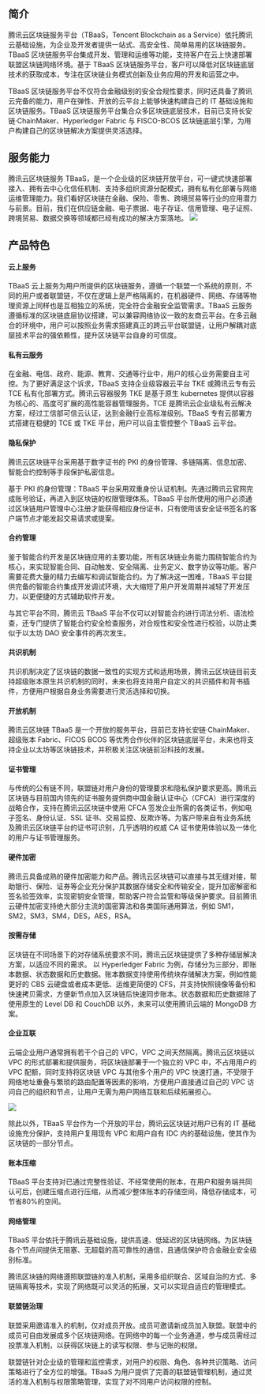 ## 简介

腾讯云区块链服务平台（TBaaS，Tencent Blockchain as a Service）依托腾讯云基础设施，为企业及开发者提供一站式、高安全性、简单易用的区块链服务。TBaaS 区块链服务平台集成开发、管理和运维等功能，支持客户在云上快速部署联盟区块链网络环境。基于 TBaaS 区块链服务平台，客户可以降低对区块链底层技术的获取成本，专注在区块链业务模式创新及业务应用的开发和运营之中。

TBaaS 区块链服务平台不仅符合金融级别的安全合规性要求，同时还具备了腾讯云完备的能力，用户在弹性、开放的云平台上能够快速构建自己的 IT 基础设施和区块链服务。TBaaS 区块链服务平台集合众多区块链底层技术，目前已支持长安链·ChainMaker、Hyperledger Fabric 与 FISCO-BCOS 区块链底层引擎，为用户构建自己的区块链解决方案提供灵活选择。

## 服务能力

腾讯云区块链服务 TBaaS，是一个企业级的区块链开放平台，可一键式快速部署接入、拥有去中心化信任机制、支持多组织资源分配模式，拥有私有化部署与网络运维管理能力。我们看好区块链在金融、保险、零售、跨境贸易等行业的应用潜力与前景。目前，我们在供应链金融、电子票据、电子存证、信用管理、电子证照、跨境贸易、数据交换等领域都已经有成功的解决方案落地。
![](https://main.qcloudimg.com/raw/ee4c98aed43ac4036c38b91f6aa829b9.png)

## 产品特色

#### 云上服务

TBaaS 云上服务为用户所提供的区块链服务，遵循一个联盟一个系统的原则，不同的用户或者联盟链，不仅在逻辑上是严格隔离的，在机器硬件、网络、存储等物理资源上同样也是互相独立的系统，完全符合金融安全监管需求。TBaaS 云服务遵循标准的区块链底层协议搭建，可以兼容网络协议一致的友商云平台。在多云融合的环境中，用户可以按照业务需求搭建真正的跨云平台联盟链，让用户解耦对底层技术平台的强依赖性，提升区块链平台自身的可信度。

#### 私有云服务

在金融、电信、政府、能源、教育、交通等行业中，用户的核心业务需要自主可控。为了更好满足这个诉求，TBaaS 支持企业级容器云平台 TKE 或腾讯云专有云 TCE 私有化部署方式。腾讯云容器服务 TKE 是基于原生 kubernetes 提供以容器为核心的、高度可扩展的高性能容器管理服务。TCE 是腾讯云企业级私有云解决方案，经过工信部可信云认证，达到金融行业高标准级别。TBaaS 专有云部署方式搭建在稳健的 TCE 或 TKE 平台，用户可以自主管控整个 TBaaS 云平台。

#### 隐私保护

腾讯云区块链平台采用基于数字证书的 PKI 的身份管理、多链隔离、信息加密、智能合约控制等手段保护私密信息。

基于 PKI 的身份管理：TBaaS 平台采用双重身份认证机制。先通过腾讯云官网完成账号验证，再进入到区块链的权限管理体系。TBaaS 平台所使用的用户必须通过区块链用户管理中心注册才能获得相应身份证书，只有使用该安全证书签名的客户端节点才能发起交易请求或提案。

#### 合约管理

鉴于智能合约开发是区块链应用的主要功能，所有区块链业务能力围绕智能合约为核心，来实现智能合同、自动触发、安全隔离、业务定义、数字协议等功能。客户需要花费大量的精力去编写和调试智能合约。为了解决这一困难，TBaaS 平台提供完备的智能合约集成开发调试环境，大大缩短了用户开发周期并减轻了开发压力，以更便捷的方式辅助软件开发。

与其它平台不同，腾讯云 TBaaS 平台不仅可以对智能合约进行词法分析、语法检查，还专门提供了智能合约安全检查服务，对合规性和安全性进行校验，以防止类似于以太坊 DAO 安全事件的再次发生。

#### 共识机制

共识机制决定了区块链的数据一致性的实现方式和适用场景，腾讯云区块链目前支持超级账本原生共识机制的同时，未来也将支持用户自定义的共识插件和背书插件，方便用户根据自身业务需要进行灵活选择和切换。

#### 开放机制

腾讯云区块链 TBaaS 是一个开放的服务平台，目前已支持长安链·ChainMaker、超级账本 Fabric、FICOS BCOS 等优秀合作伙伴的区块链底层平台，未来也将支持企业以太坊等区块链技术，并积极关注区块链前沿科技的发展。

#### 证书管理

与传统的公有链不同，联盟链对用户身份的管理要求和隐私保护要求更高。腾讯云区块链与目前国内领先的证书服务提供商中国金融认证中心（CFCA）进行深度的战略合作，支持在腾讯云区块链中使用 CFCA 签发企业所需的各类证书，例如电子签名、身份认证、SSL 证书、交易监控、反欺诈等。为客户带来自有业务系统及腾讯云区块链平台的证书可识别，几乎透明的权威 CA 证书使用体验以及一体化的用户与证书管理服务。

#### 硬件加密

腾讯云具备成熟的硬件加密能力和产品。腾讯云区块链可以直接与其无缝对接，帮助银行、保险、证券等企业充分保护其数据存储安全和传输安全，提升加密解密和签名验签效率，实现密钥安全管理，帮助客户符合监管和等级保护要求。目前腾讯云硬件加密支持绝大部分主流的国密算法和各类国际通用算法，例如 SM1，SM2，SM3，SM4，DES，AES，RSA。

#### 按需存储

区块链在不同场景下的对存储系统要求不同，腾讯云区块链提供了多种存储层解决方案，以适应不同的需求。 以 Hyperledger Fabric 为例，存储分为三部分，即账本数据、状态数据和历史数据。账本数据支持使用传统块存储解决方案，例如性能更好的 CBS 云硬盘或者成本更低、运维更简便的 CFS，并支持快照镜像等备份和快速拷贝需求，方便新节点加入区块链后快速同步账本。状态数据和历史数据除了使用原生的 Level DB 和 CouchDB 以外，未来可以使用腾讯云端的 MongoDB 方案。

#### 企业互联

云端企业用户通常拥有若干个自己的 VPC，VPC 之间天然隔离。腾讯云区块链以 VPC 的形式部署和提供服务，将区块链部署于一个独立的 VPC 中，不占用用户的 VPC 配额，同时支持将区块链 VPC 与其他多个用户的 VPC 快速打通，不受限于网络地址重叠与繁琐的路由配置等因素的影响，方便用户直接通过自己的 VPC 访问自己的组织和节点，让用户无需为用户网络互联和后续拓展担心。

![](https://main.qcloudimg.com/raw/fa96a4d79bac24ffc3720f16ee9b906a.png)

除此以外，TBaaS 平台作为一个开放的平台，腾讯云区块链对用户已有的 IT 基础设施充分保护，支持用户复用现有 VPC 和用户自有 IDC 内的基础设施，使其作为区块链的一部分节点。


#### 账本压缩
TBaaS 平台支持对已通过完整性验证、不经常使用的账本，在用户和服务端共同认可后，创建压缩点进行压缩，从而减少整体账本的存储空间，降低存储成本，可节省80%的空间。


#### 网络管理

TBaaS 平台依托于腾讯云基础设施，提供高速、低延迟的区块链网络。为区块链各个节点间提供无阻塞、无超载的高可靠性的通信，且通信保护符合金融业安全级别标准。

腾讯区块链的网络遵照联盟链的准入机制，采用多组织联合、区域自治的方式、多链隔离等技术，实现了网络既可以灵活的拓展，又可以实现自适应的管理模式。

#### 联盟链治理

联盟采用邀请准入的机制，仅对成员开放。成员可邀请新成员加入联盟。联盟中的成员可自由发展成多个区块链网络。在网络中的每一个业务通道，参与成员需经过投票准入机制，以获得区块链上的读写权限、参与记账的权限。

联盟链针对企业级的管理和监控需求，对用户的权限、角色、各种共识策略、访问策略进行了全方位的增强。TBaaS 为用户提供了完善的联盟链管理机制，通过灵活的准入机制与权限策略管理，实现了对不同用户访问权限的控制。
